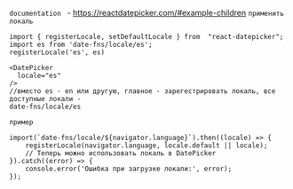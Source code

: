 ```documentation ``` - https://reactdatepicker.com/#example-children
```применить локаль ```
```
import { registerLocale, setDefaultLocale } from  "react-datepicker";
import es from 'date-fns/locale/es';
registerLocale('es', es)

<DatePicker
  locale="es"
/>
//вместо es - en или другую, главное - зарегестрировать локаль, все доступные локали - 
date-fns/locale/es
```
```пример```
```
import(`date-fns/locale/${navigator.language}`).then((locale) => {
    registerLocale(navigator.language, locale.default || locale);
    // Теперь можно использовать локаль в DatePicker
}).catch((error) => {
    console.error('Ошибка при загрузке локали:', error);
});
```
